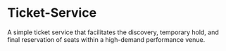 # Ticket-Service
A simple ticket service that facilitates the discovery, temporary hold, and final reservation of seats within a high-demand performance venue.
